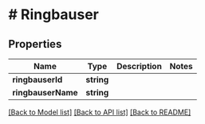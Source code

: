 # # Ringbauser

## Properties

Name | Type | Description | Notes
------------ | ------------- | ------------- | -------------
**ringbauserId** | **string** |  |
**ringbauserName** | **string** |  |

[[Back to Model list]](../../README.md#models) [[Back to API list]](../../README.md#endpoints) [[Back to README]](../../README.md)
